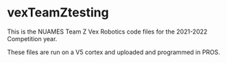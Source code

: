 # vexTeamZtesting
This is the NUAMES Team Z Vex Robotics code files for the 2021-2022 Competition year. 

These files are run on a V5 cortex and uploaded and programmed in PROS.
